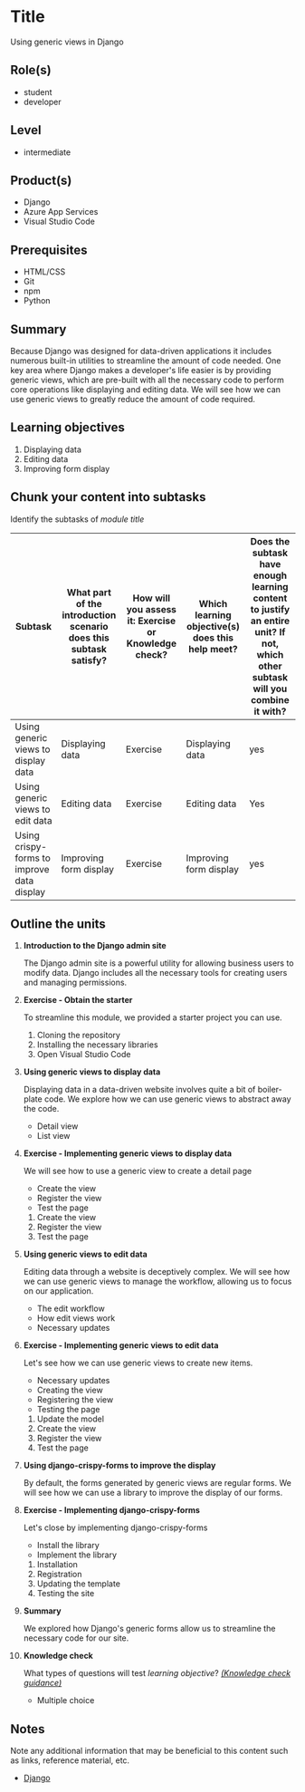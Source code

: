 # Title

Using generic views in Django

## Role(s)

- student
- developer

## Level

- intermediate

## Product(s)

- Django
- Azure App Services
- Visual Studio Code

## Prerequisites

- HTML/CSS
- Git
- npm
- Python

## Summary

Because Django was designed for data-driven applications it includes numerous built-in utilities to streamline the amount of code needed. One key area where Django makes a developer's life easier is by providing generic views, which are pre-built with all the necessary code to perform core operations like displaying and editing data. We will see how we can use generic views to greatly reduce the amount of code required.

## Learning objectives

1. Displaying data
2. Editing data
3. Improving form display

## Chunk your content into subtasks

Identify the subtasks of *module title*

| Subtask | What part of the introduction scenario does this subtask satisfy? | How will you assess it: **Exercise or Knowledge check**? | Which learning objective(s) does this help meet? | Does the subtask have enough learning content to justify an entire unit? If not, which other subtask will you combine it with? |
| ---- | ---- | ---- | ---- | ---- |
| Using generic views to display data | Displaying data | Exercise | Displaying data | yes |
| Using generic views to edit data | Editing data | Exercise | Editing data | Yes |
| Using crispy-forms to improve data display | Improving form display | Exercise | Improving form display | yes |

## Outline the units

1. **Introduction to the Django admin site**

    The Django admin site is a powerful utility for allowing business users to modify data. Django includes all the necessary tools for creating users and managing permissions.

1. **Exercise - Obtain the starter**

    To streamline this module, we provided a starter project you can use.

    1. Cloning the repository
    2. Installing the necessary libraries
    3. Open Visual Studio Code

1. **Using generic views to display data**

    Displaying data in a data-driven website involves quite a bit of boiler-plate code. We explore how we can use generic views to abstract away the code.

    - Detail view
    - List view

1. **Exercise - Implementing generic views to display data**

    We will see how to use a generic view to create a detail page

    - Create the view
    - Register the view
    - Test the page

    1. Create the view
    2. Register the view
    3. Test the page

1. **Using generic views to edit data**

    Editing data through a website is deceptively complex. We will see how we can use generic views to manage the workflow, allowing us to focus on our application.

    - The edit workflow
    - How edit views work
    - Necessary updates

1. **Exercise - Implementing generic views to edit data**

    Let's see how we can use generic views to create new items.

    - Necessary updates
    - Creating the view
    - Registering the view
    - Testing the page

    1. Update the model
    2. Create the view
    3. Register the view
    4. Test the page

1. **Using django-crispy-forms to improve the display**

    By default, the forms generated by generic views are regular forms. We will see how we can use a library to improve the display of our forms.

1. **Exercise - Implementing django-crispy-forms**

    Let's close by implementing django-crispy-forms

    - Install the library
    - Implement the library

    1. Installation
    2. Registration
    3. Updating the template
    4. Testing the site

1. **Summary**

    We explored how Django's generic forms allow us to streamline the necessary code for our site.

1. **Knowledge check**

    What types of questions will test *learning objective*? *[(Knowledge check guidance)](https://review.docs.microsoft.com/learn-docs/docs/id-guidance-knowledge-check)*

    - Multiple choice

## Notes

Note any additional information that may be beneficial to this content such as links, reference material, etc.

- [Django](https://docs.djangoproject.com/)
